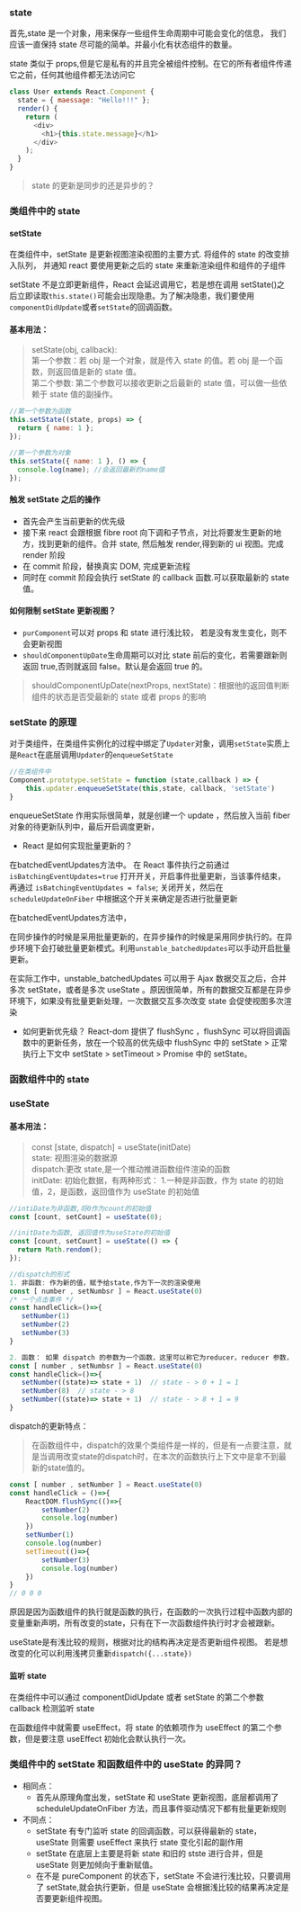 ### state

首先,state 是一个对象，用来保存一些组件生命周期中可能会变化的信息， 我们应该一直保持 state 尽可能的简单。并最小化有状态组件的数量。

state 类似于 props,但是它是私有的并且完全被组件控制。在它的所有者组件传递它之前，任何其他组件都无法访问它

```js
class User extends React.Component {
  state = { maessage: "Hello!!!" };
  render() {
    return (
      <div>
        <h1>{this.state.message}</h1>
      </div>
    );
  }
}
```

> state 的更新是同步的还是异步的？

### 类组件中的 state

#### setState

在类组件中，setState 是更新视图渲染视图的主要方式.
将组件的 state 的改变排入队列， 并通知 react 要使用更新之后的 state 来重新渲染组件和组件的子组件

setState 不是立即更新组件，React 会延迟调用它，若是想在调用 setState()之后立即读取`this.state()`可能会出现隐患。为了解决隐患，我们要使用`componentDidUpdate`或者`setState`的回调函数。

#### 基本用法：

> setState(obj, callback):<br>
> 第一个参数：若 obj 是一个对象，就是传入 state 的值。若 obj 是一个函数，则返回值是新的 state 值。<br>
> 第二个参数: 第二个参数可以接收更新之后最新的 state 值，可以做一些依赖于 state 值的副操作。

```js
//第一个参数为函数
this.setState((state, props) => {
  return { name: 1 };
});

//第一个参数为对象
this.setState({ name: 1 }, () => {
  console.log(name); //会返回最新的name值
});
```

#### 触发 setState 之后的操作

- 首先会产生当前更新的优先级
- 接下来 react 会跟根据 fibre root 向下调和子节点，对比将要发生更新的地方，找到更新的组件。合并 state, 然后触发 render,得到新的 ui 视图。完成 render 阶段
- 在 commit 阶段，替换真实 DOM, 完成更新流程
- 同时在 commit 阶段会执行 setState 的 callback 函数.可以获取最新的 state 值。

#### 如何限制 setState 更新视图？

- `purComponent`可以对 props 和 state 进行浅比较， 若是没有发生变化，则不会更新视图<br>
- `shouldComponentUpDate`生命周期可以对比 state 前后的变化，若需要跟新则返回 true,否则就返回 false。默认是会返回 true 的。<br>

> shouldComponentUpDate(nextProps, nextState)：根据他的返回值判断组件的状态是否受最新的 state 或者 props 的影响

### setState 的原理

对于类组件，在类组件实例化的过程中绑定了`Updater`对象，调用`setState`实质上是`React`在底层调用`Updater`的`enqueueSetState`
```js
//在类组件中
Component.prototype.setState = function (state,callback ) => {
	this.updater.enqueueSetState(this,state, callback, 'setState')
}
```
enqueueSetState 作用实际很简单，就是创建一个 update ，然后放入当前 fiber 对象的待更新队列中，最后开启调度更新，


- React 是如何实现批量更新的？

在batchedEventUpdates方法中。
在 React 事件执行之前通过 `isBatchingEventUpdates=true` 打开开关，开启事件批量更新，当该事件结束，再通过 `isBatchingEventUpdates = false`; 关闭开关，然后在 `scheduleUpdateOnFiber` 中根据这个开关来确定是否进行批量更新

在batchedEventUpdates方法中，

在同步操作的时候是采用批量更新的，在异步操作的时候是采用同步执行的。在异步环境下会打破批量更新模式。利用`unstable_batchedUpdates`可以手动开启批量更新。

在实际工作中，unstable_batchedUpdates 可以用于 Ajax 数据交互之后，合并多次 setState，或者是多次 useState 。原因很简单，所有的数据交互都是在异步环境下，如果没有批量更新处理，一次数据交互多次改变 state 会促使视图多次渲染

- 如何更新优先级？
React-dom 提供了 flushSync ，flushSync 可以将回调函数中的更新任务，放在一个较高的优先级中
flushSync 中的 setState > 正常执行上下文中 setState > setTimeout > Promise 中的 setState。

### 函数组件中的 state

### useState

#### 基本用法：

> const [state, dispatch] = useState(initDate)<br>
> state: 视图渲染的数据源<br>
> dispatch:更改 state,是一个推动推进函数组件渲染的函数<br>
> initDate: 初始化数据，有两种形式： 1.一种是非函数，作为 state 的初始值，2，是函数，返回值作为 useState 的初始值

```js
//intiDate为非函数,将0作为count的初始值
const [count, setCount] = useState(0);

//initDate为函数, 返回值作为useState的初始值
const [count, setCount] = useState(() => {
  return Math.rendom();
});
```

```js
//dispatch的形式
1. 非函数: 作为新的值，赋予给state,作为下一次的渲染使用
const [ number , setNumbsr ] = React.useState(0)
/* 一个点击事件 */
const handleClick=()=>{
   setNumber(1)
   setNumber(2)
   setNumber(3)
}

2. 函数： 如果 dispatch 的参数为一个函数，这里可以称它为reducer，reducer 参数，是上一次返回最新的 state，返回值作为新的 state
const [ number , setNumbsr ] = React.useState(0)
const handleClick=()=>{
   setNumber((state)=> state + 1)  // state - > 0 + 1 = 1
   setNumber(8)  // state - > 8
   setNumber((state)=> state + 1)  // state - > 8 + 1 = 9
}
```
dispatch的更新特点：
> 在函数组件中，dispatch的效果个类组件是一样的，但是有一点要注意，就是当调用改变state的dispatch时，在本次的函数执行上下文中是拿不到最新的state值的。
```js
const [ number , setNumber ] = React.useState(0)
const handleClick = ()=>{
    ReactDOM.flushSync(()=>{
        setNumber(2) 
        console.log(number) 
    })
    setNumber(1) 
    console.log(number)
    setTimeout(()=>{
        setNumber(3) 
        console.log(number)
    })   
}
// 0 0 0
```
原因是因为函数组件的执行就是函数的执行，在函数的一次执行过程中函数内部的变量重新声明，所有改变的state，只有在下一次函数组件执行时才会被跟新。

useState是有浅比较的规则，根据对比的结构再决定是否更新组件视图。
若是想改变的化可以利用浅拷贝重新`dispatch({...state})`

#### 监听 state

在类组件中可以通过 componentDidUpdate 或者 setState 的第二个参数 callback 检测监听 state

在函数组件中就需要 useEffect，将 state 的依赖项作为 useEffect 的第二个参数，但是要注意 useEffect 初始化会默认执行一次。

### 类组件中的 setState 和函数组件中的 useState 的异同？

- 相同点：
  - 首先从原理角度出发，setState 和 useState 更新视图，底层都调用了 scheduleUpdateOnFiber 方法，而且事件驱动情况下都有批量更新规则
- 不同点：
  - setState 有专门监听 state 的回调函数，可以获得最新的 state，useState 则需要 useEffect 来执行 state 变化引起的副作用
  - setState 在底层上主要是将新 state 和旧的 stste 进行合并，但是 useState 则更加倾向于重新赋值。
  - 在不是 pureComponent 的状态下，setState 不会进行浅比较，只要调用了 setState,就会执行更新，但是 useState 会根据浅比较的结果再决定是否要更新组件视图。
